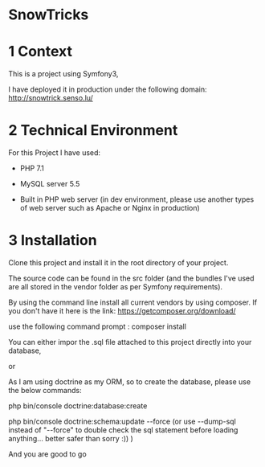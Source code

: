 
# SnowTricks

# 1 Context

This is a project using Symfony3,

I have deployed it in production under the following domain:
http://snowtrick.senso.lu/


# 2 Technical Environment

For this Project I have used:

- PHP 7.1

- MySQL server 5.5

- Built in PHP web server (in dev environment, please use another types of web server such as Apache or Nginx in production)


# 3 Installation

Clone this project and install it in the root directory of your project.

The source code can be found in the src folder (and the bundles I've used are all stored in the vendor folder as per Symfony requirements).

By using the command line install all current vendors by using composer.
If you don't have it here is the link:
https://getcomposer.org/download/

use the following command  prompt : composer install

You can either impor the .sql file attached to this project directly into your database,

or

As I am using doctrine as my ORM, so to create the database, please use the below commands:

php bin/console doctrine:database:create

php bin/console doctrine:schema:update --force (or use --dump-sql instead of "--force" to double check the sql statement before loading anything... better safer than sorry :)) )

And you are good to go


